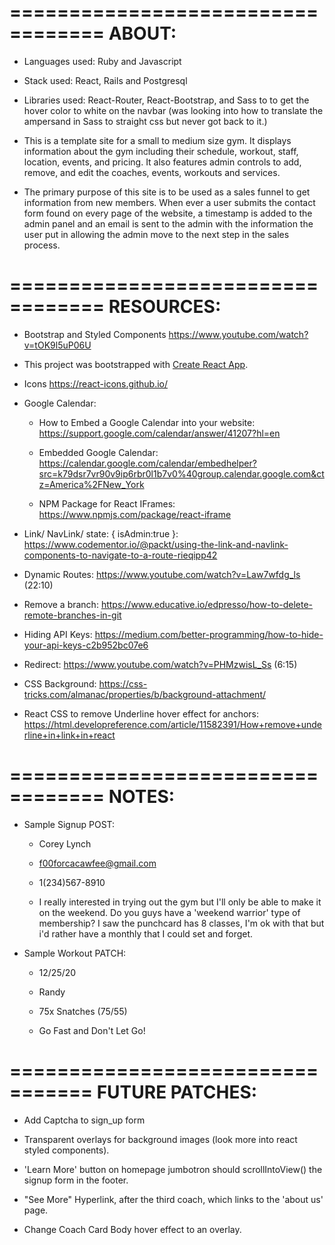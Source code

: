 ==================================
ABOUT:
==================================

- Languages used: Ruby and Javascript

- Stack used: React, Rails and Postgresql

- Libraries used: React-Router, React-Bootstrap, and Sass to to get the hover color to white on the navbar (was looking into how to translate the ampersand in Sass to straight css but never got back to it.)

- This is a template site for a small to medium size gym. It displays information about the gym including their schedule, workout, staff, location, events, and pricing. It also features admin controls to add, remove, and edit the coaches, events, workouts and services.

- The primary purpose of this site is to be used as a sales funnel to get information from new members. When ever a user submits the contact form found on every page of the website, a timestamp is added to the admin panel and an email is sent to the admin with the information the user put in allowing the admin move to the next step in the sales process.

==================================
RESOURCES:
==================================

-   Bootstrap and Styled Components https://www.youtube.com/watch?v=tOK9l5uP06U

-   This project was bootstrapped with [Create React App](https://github.com/facebook/create-react-app).

-   Icons https://react-icons.github.io/

-   Google Calendar:

    -   How to Embed a Google Calendar into your website: https://support.google.com/calendar/answer/41207?hl=en

    -   Embedded Google Calendar: https://calendar.google.com/calendar/embedhelper?src=k79dsr7vr90v9ip6rbr0l1b7v0%40group.calendar.google.com&ctz=America%2FNew_York

    -   NPM Package for React IFrames: https://www.npmjs.com/package/react-iframe

-   Link/ NavLink/ state: { isAdmin:true }: https://www.codementor.io/@packt/using-the-link-and-navlink-components-to-navigate-to-a-route-rieqipp42

-   Dynamic Routes: https://www.youtube.com/watch?v=Law7wfdg_ls (22:10)

-   Remove a branch: https://www.educative.io/edpresso/how-to-delete-remote-branches-in-git

-   Hiding API Keys: https://medium.com/better-programming/how-to-hide-your-api-keys-c2b952bc07e6

-   Redirect: https://www.youtube.com/watch?v=PHMzwisL_Ss (6:15)

-   CSS Background: https://css-tricks.com/almanac/properties/b/background-attachment/

-   React CSS to remove Underline hover effect for anchors: https://html.developreference.com/article/11582391/How+remove+underline+in+link+in+react

==================================
NOTES:
==================================

-   Sample Signup POST:

    -   Corey Lynch
   
    -   f00forcacawfee@gmail.com
   
    -   1(234)567-8910
   
    -   I really interested in trying out the gym but I'll only be able to make it on the weekend. Do you guys have a 'weekend warrior' type of membership? I saw the punchcard has 8 classes, I'm ok with that but i'd rather have a monthly that I could set and forget.

-   Sample Workout PATCH:
   
    -   12/25/20
   
    -   Randy
   
    -   75x Snatches (75/55)
   
    -   Go Fast and Don't Let Go!

=================================
FUTURE PATCHES:
=================================

-   Add Captcha to sign_up form

-   Transparent overlays for background images (look more into react styled components).

-   'Learn More' button on homepage jumbotron should scrollIntoView() the signup form in the footer.

-   "See More" Hyperlink, after the third coach, which links to the 'about us' page.

-   Change Coach Card Body hover effect to an overlay.
